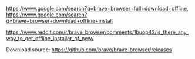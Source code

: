 https://www.google.com/search?q=brave+browser+full+download+offline, https://www.google.com/search?q=brave+browser+download+offline+install

https://www.reddit.com/r/brave_browser/comments/1buop42/is_there_any_way_to_get_offline_installer_of_new/

Download.source: https://github.com/brave/brave-browser/releases
